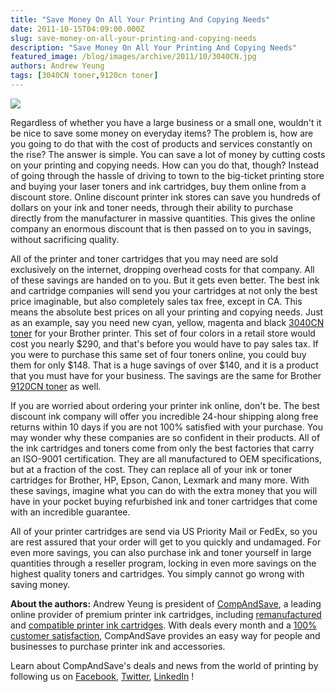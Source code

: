 ```yaml
---
title: "Save Money On All Your Printing And Copying Needs"
date: 2011-10-15T04:09:00.000Z
slug: save-money-on-all-your-printing-and-copying-needs
description: "Save Money On All Your Printing And Copying Needs"
featured_image: /blog/images/archive/2011/10/3040CN.jpg
authors: Andrew Yeung
tags: [3040CN toner,9120cn toner]
---
```


[![](/blog/images/3040CN.jpg)](/blog/images/3040CN.jpg)

Regardless of whether you have a large business or a small one, wouldn't it be nice to save some money on everyday items? The problem is, how are you going to do that with the cost of products and services constantly on the rise? The answer is simple. You can save a lot of money by cutting costs on your printing and copying needs. How can you do that, though? Instead of going through the hassle of driving to town to the big-ticket printing store and buying your laser toners and ink cartridges, buy them online from a discount store. Online discount printer ink stores can save you hundreds of dollars on your ink and toner needs, through their ability to purchase directly from the manufacturer in massive quantities. This gives the online company an enormous discount that is then passed on to you in savings, without sacrificing quality. 

All of the printer and toner cartridges that you may need are sold exclusively on the internet, dropping overhead costs for that company. All of these savings are handed on to you. But it gets even better. The best ink and cartridge companies will send you your cartridges at not only the best price imaginable, but also completely sales tax free, except in CA. This means the absolute best prices on all your printing and copying needs. Just as an example, say you need new cyan, yellow, magenta and black [3040CN toner](https://www.compandsave.com/brother/hl/hl-3040cn-toner-cartridges) for your Brother printer. This set of four colors in a retail store would cost you nearly $290, and that's before you would have to pay sales tax. If you were to purchase this same set of four toners online, you could buy them for only $148\. That is a huge savings of over $140, and it is a product that you must have for your business. The savings are the same for Brother [9120CN toner](https://www.compandsave.com/brother/mfc/mfc-9120cn-toner-cartridges) as well. 

If you are worried about ordering your printer ink online, don't be. The best discount ink company will offer you incredible 24-hour shipping along free returns within 10 days if you are not 100% satisfied with your purchase. You may wonder why these companies are so confident in their products. All of the ink cartridges and toners come from only the best factories that carry an ISO-9001 certification. They are all manufactured to OEM specifications, but at a fraction of the cost. They can replace all of your ink or toner cartridges for Brother, HP, Epson, Canon, Lexmark and many more. With these savings, imagine what you can do with the extra money that you will have in your pocket buying refurbished ink and toner cartridges that come with an incredible guarantee. 

All of your printer cartridges are send via US Priority Mail or FedEx, so you are rest assured that your order will get to you quickly and undamaged. For even more savings, you can also purchase ink and toner yourself in large quantities through a reseller program, locking in even more savings on the highest quality toners and cartridges. You simply cannot go wrong with saving money.

  
**About the authors:** Andrew Yeung is president of [CompAndSave](https://www.compandsave.com/), a leading online provider of premium printer ink cartridges, including [remanufactured](https://www.compandsave.com/help) and [compatible printer ink cartridges](https://www.compandsave.com/help). With deals every month and a [100% customer satisfaction](https://www.compandsave.com/help), CompAndSave provides an easy way for people and businesses to purchase printer ink and accessories.

Learn about CompAndSave's deals and news from the world of printing by following us on [Facebook](https://www.facebook.com/compandsave.ink), [Twitter](https://twitter.com/compandsave), [LinkedIn](https://www.linkedin.com) !